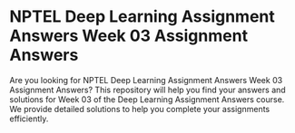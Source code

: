 # NPTEL Deep Learning Assignment Answers Week 03 Assignment Answers

Are you looking for NPTEL Deep Learning Assignment Answers Week 03 Assignment Answers? This repository will help you find your answers and solutions for Week 03 of the Deep Learning Assignment Answers course. We provide detailed solutions to help you complete your assignments efficiently.